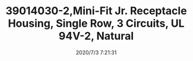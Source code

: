 ﻿---
layout: post 
title: 39014030-2,Mini-Fit Jr. Receptacle Housing, Single Row, 3 Circuits, UL 94V-2, Natural
tags: 
categories: housing-terminal
overview: Mini-Fit Jr. Receptacle Housing, Single Row, 3 Circuits, UL 94V-2, Natural
series: 5557
part_number: 39014030-2
thumb_img: static/202007/415-thumb-20200703152213.jpg
small_img: static/202007/415-20200703152213.jpg
date: 2020/7/3 7:21:31
---



